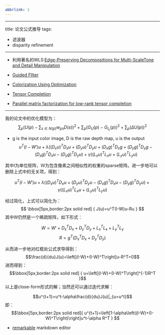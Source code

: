 ```yaml
---
abbrlink: 1
---
```

---
title: 论文公式推导
tags:

- 滤波器
- disparity refinement

---


- 利用著名的WLS:[Edge-Preserving Decompositions for Multi-ScaleTone and Detail Manipulation](http://www.cs.huji.ac.il/~danix/epd/)

- [Guided FIlter](http://kaiminghe.com/eccv10/)




- [Colorization Using Optimization](http://www.cs.huji.ac.il/~yweiss/Colorization/)


- [Tensor Completion](http://www.math.ucla.edu/~wotaoyin/software.html)
- [Parallel matrix factorization for low-rank tensor completion](http://www.math.ucla.edu/~wotaoyin/papers/tmac_tensor_recovery.html)






---
我的论文中的优化模型为：
$$\sum_p\left({U(p)-\sum_{s \in N(p)}w_{ps}D(s)}\right)^2+
\sum_p\left({G_U(p)-G_{I_c}(p)}\right)^2+
\sum_p\left(\Delta U(p)\right)^2$$

- g is the input color image, D is the raw depth map, u is the output
$$  u^T(I-W')u+
\lambda \left((D_xu)^TD_xu+(D_yu)^TD_yu +
(D_xg)^TD_xg+(D_yg)^TD_yg -
 (D_xg)^TD_xu-(D_yg)^TD_yu\right) +
 \gamma \left( (L_xu)^TL_xu+(L_yu)^TL_yu\right)$$
 
其中I为单位矩阵，Ｗ为包含像素之间相似性的权重的sparse矩阵。进一步地可以删除上式中的无关项，得到： 
 
 $$  u^T(I-W')u+
\lambda \left((D_xu)^TD_xu+(D_yu)^TD_yu -
 (D_xg)^TD_xu-(D_yg)^TD_yu\right) +
 \gamma \left( (L_xu)^TL_xu+(L_yu)^TL_yu\right)$$

经过简化，上式可以简化为：
$$
\bbox[5px,border:2px solid red]
{
	J(u)=u^T(I-W)u-Ru
}
$$
其中W仍然是一个稀疏矩阵，如下形式：

$$W=W'+D_x^TD_x+D_y^TD_y+L_x^TL_x+L_y^TL_y$$
$$R=g^T\left(D_x^TD_x+D_y^TD_y\right)$$

从而进一步地对红框处公式求导得到：
$$\frac{d}{du}J(u)=\left[(I-W)+(I-W)^T\right]u-R^T=0$$
进而得到：
$$\bbox[5px,border:2px solid red]
{
u=\left[(I-W)+(I-W)^T\right]^{-1}R^T
}$$
以上是close-form形式的解；当然还可以通过迭代求解：

$$u^{t+1}=u^t-\alpha\frac{d}{du}J(u)|_{u=u^t}$$
即：
$$\bbox[5px,border:2px solid red]{
u^{t+1}=\left[1-\alpha\left((I-W)+(I-W)^T\right)\right]u^t-\alpha R^T
}
$$



- [remarkable](https://remarkableapp.github.io/linux.html) markdown editor